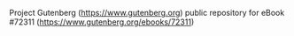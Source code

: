 Project Gutenberg (https://www.gutenberg.org) public repository
for eBook #72311 (https://www.gutenberg.org/ebooks/72311)
